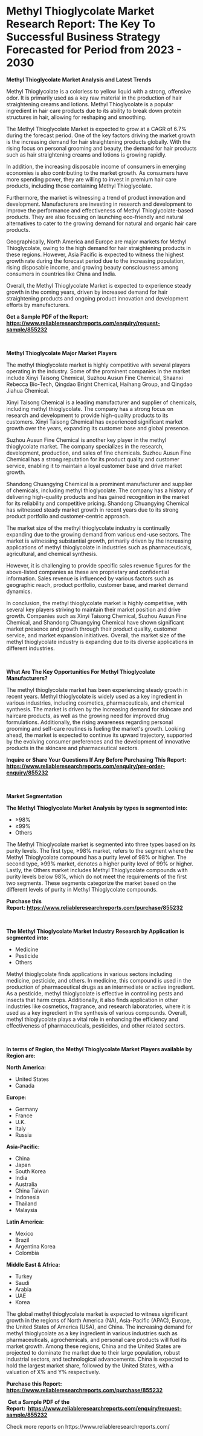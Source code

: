 <p><h1>Methyl Thioglycolate Market Research Report: The Key To Successful Business Strategy Forecasted for Period from 2023 - 2030</h1></p><p><strong>Methyl Thioglycolate Market Analysis and Latest Trends</strong></p>
<p><p>Methyl Thioglycolate is a colorless to yellow liquid with a strong, offensive odor. It is primarily used as a key raw material in the production of hair straightening creams and lotions. Methyl Thioglycolate is a popular ingredient in hair care products due to its ability to break down protein structures in hair, allowing for reshaping and smoothing.</p><p>The Methyl Thioglycolate Market is expected to grow at a CAGR of 6.7% during the forecast period. One of the key factors driving the market growth is the increasing demand for hair straightening products globally. With the rising focus on personal grooming and beauty, the demand for hair products such as hair straightening creams and lotions is growing rapidly.</p><p>In addition, the increasing disposable income of consumers in emerging economies is also contributing to the market growth. As consumers have more spending power, they are willing to invest in premium hair care products, including those containing Methyl Thioglycolate.</p><p>Furthermore, the market is witnessing a trend of product innovation and development. Manufacturers are investing in research and development to improve the performance and effectiveness of Methyl Thioglycolate-based products. They are also focusing on launching eco-friendly and natural alternatives to cater to the growing demand for natural and organic hair care products.</p><p>Geographically, North America and Europe are major markets for Methyl Thioglycolate, owing to the high demand for hair straightening products in these regions. However, Asia Pacific is expected to witness the highest growth rate during the forecast period due to the increasing population, rising disposable income, and growing beauty consciousness among consumers in countries like China and India.</p><p>Overall, the Methyl Thioglycolate Market is expected to experience steady growth in the coming years, driven by increased demand for hair straightening products and ongoing product innovation and development efforts by manufacturers.</p></p>
<p><strong>Get a Sample PDF of the Report:&nbsp; <a href="https://www.reliableresearchreports.com/enquiry/request-sample/855232">https://www.reliableresearchreports.com/enquiry/request-sample/855232</a></strong></p>
<p>&nbsp;</p>
<p><strong>Methyl Thioglycolate Major Market Players</strong></p>
<p><p>The methyl thioglycolate market is highly competitive with several players operating in the industry. Some of the prominent companies in the market include Xinyi Taisong Chemical, Suzhou Ausun Fine Chemical, Shaanxi Rebecca Bio-Tech, Qingdao Bright Chemical, Haihang Group, and Qingdao Jiahua Chemical.</p><p>Xinyi Taisong Chemical is a leading manufacturer and supplier of chemicals, including methyl thioglycolate. The company has a strong focus on research and development to provide high-quality products to its customers. Xinyi Taisong Chemical has experienced significant market growth over the years, expanding its customer base and global presence.</p><p>Suzhou Ausun Fine Chemical is another key player in the methyl thioglycolate market. The company specializes in the research, development, production, and sales of fine chemicals. Suzhou Ausun Fine Chemical has a strong reputation for its product quality and customer service, enabling it to maintain a loyal customer base and drive market growth.</p><p>Shandong Chuangying Chemical is a prominent manufacturer and supplier of chemicals, including methyl thioglycolate. The company has a history of delivering high-quality products and has gained recognition in the market for its reliability and competitive pricing. Shandong Chuangying Chemical has witnessed steady market growth in recent years due to its strong product portfolio and customer-centric approach.</p><p>The market size of the methyl thioglycolate industry is continually expanding due to the growing demand from various end-use sectors. The market is witnessing substantial growth, primarily driven by the increasing applications of methyl thioglycolate in industries such as pharmaceuticals, agricultural, and chemical synthesis.</p><p>However, it is challenging to provide specific sales revenue figures for the above-listed companies as these are proprietary and confidential information. Sales revenue is influenced by various factors such as geographic reach, product portfolio, customer base, and market demand dynamics.</p><p>In conclusion, the methyl thioglycolate market is highly competitive, with several key players striving to maintain their market position and drive growth. Companies such as Xinyi Taisong Chemical, Suzhou Ausun Fine Chemical, and Shandong Chuangying Chemical have shown significant market presence and growth through their product quality, customer service, and market expansion initiatives. Overall, the market size of the methyl thioglycolate industry is expanding due to its diverse applications in different industries.</p></p>
<p>&nbsp;</p>
<p><strong>What Are The Key Opportunities For Methyl Thioglycolate Manufacturers?</strong></p>
<p><p>The methyl thioglycolate market has been experiencing steady growth in recent years. Methyl thioglycolate is widely used as a key ingredient in various industries, including cosmetics, pharmaceuticals, and chemical synthesis. The market is driven by the increasing demand for skincare and haircare products, as well as the growing need for improved drug formulations. Additionally, the rising awareness regarding personal grooming and self-care routines is fueling the market's growth. Looking ahead, the market is expected to continue its upward trajectory, supported by the evolving consumer preferences and the development of innovative products in the skincare and pharmaceutical sectors.</p></p>
<p><strong>Inquire or Share Your Questions If Any Before Purchasing This Report: <a href="https://www.reliableresearchreports.com/enquiry/pre-order-enquiry/855232">https://www.reliableresearchreports.com/enquiry/pre-order-enquiry/855232</a></strong></p>
<p>&nbsp;</p>
<p><strong>Market Segmentation</strong></p>
<p><strong>The Methyl Thioglycolate Market Analysis by types is segmented into:</strong></p>
<p><ul><li>≥98%</li><li>≥99%</li><li>Others</li></ul></p>
<p><p>The Methyl Thioglycolate market is segmented into three types based on its purity levels. The first type, ≥98% market, refers to the segment where the Methyl Thioglycolate compound has a purity level of 98% or higher. The second type, ≥99% market, denotes a higher purity level of 99% or higher. Lastly, the Others market includes Methyl Thioglycolate compounds with purity levels below 98%, which do not meet the requirements of the first two segments. These segments categorize the market based on the different levels of purity in Methyl Thioglycolate compounds.</p></p>
<p><strong>Purchase this Report:&nbsp;<a href="https://www.reliableresearchreports.com/purchase/855232">https://www.reliableresearchreports.com/purchase/855232</a></strong></p>
<p>&nbsp;</p>
<p><strong>The Methyl Thioglycolate Market Industry Research by Application is segmented into:</strong></p>
<p><ul><li>Medicine</li><li>Pesticide</li><li>Others</li></ul></p>
<p><p>Methyl thioglycolate finds applications in various sectors including medicine, pesticide, and others. In medicine, this compound is used in the production of pharmaceutical drugs as an intermediate or active ingredient. As a pesticide, methyl thioglycolate is effective in controlling pests and insects that harm crops. Additionally, it also finds application in other industries like cosmetics, fragrance, and research laboratories, where it is used as a key ingredient in the synthesis of various compounds. Overall, methyl thioglycolate plays a vital role in enhancing the efficiency and effectiveness of pharmaceuticals, pesticides, and other related sectors.</p></p>
<p>&nbsp;</p>
<p><strong>In terms of Region, the Methyl Thioglycolate Market Players available by Region are:</strong></p>
<p>
    <p> <strong> North America: </strong>
        <ul>
            <li>United States</li>
            <li>Canada</li>
        </ul>
        </p> 
    <p> <strong> Europe: </strong>
        <ul>
            <li>Germany</li>
            <li>France</li>
            <li>U.K.</li>
            <li>Italy</li>
            <li>Russia</li>
        </ul>
        </p> 
    <p> <strong> Asia-Pacific: </strong>
        <ul>
            <li>China</li>
            <li>Japan</li>
            <li>South Korea</li>
            <li>India</li>
            <li>Australia</li>
            <li>China Taiwan</li>
            <li>Indonesia</li>
            <li>Thailand</li>
            <li>Malaysia</li>
        </ul>
        </p> 
    <p> <strong> Latin America: </strong>
        <ul>
            <li>Mexico</li>
            <li>Brazil</li>
            <li>Argentina Korea</li>
            <li>Colombia</li>
        </ul>
        </p> 
    <p> <strong> Middle East & Africa: </strong>
        <ul>
            <li>Turkey</li>
            <li>Saudi</li>
            <li>Arabia</li>
            <li>UAE</li>
            <li>Korea</li>
        </ul>
    </p>
    </p>
<p><p>The global methyl thioglycolate market is expected to witness significant growth in the regions of North America (NA), Asia-Pacific (APAC), Europe, the United States of America (USA), and China. The increasing demand for methyl thioglycolate as a key ingredient in various industries such as pharmaceuticals, agrochemicals, and personal care products will fuel its market growth. Among these regions, China and the United States are projected to dominate the market due to their large population, robust industrial sectors, and technological advancements. China is expected to hold the largest market share, followed by the United States, with a valuation of X% and Y% respectively.</p></p>
<p><strong>Purchase this Report: <a href="https://www.reliableresearchreports.com/purchase/855232">https://www.reliableresearchreports.com/purchase/855232</a></strong></p>
<p>&nbsp;<strong>Get a Sample PDF of the Report:&nbsp;&nbsp;<a href="https://www.reliableresearchreports.com/enquiry/request-sample/855232">https://www.reliableresearchreports.com/enquiry/request-sample/855232</a></strong></p>
<p><strong></strong></p>
<p>Check more reports on https://www.reliableresearchreports.com/</p>